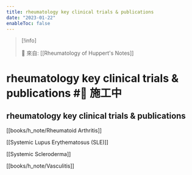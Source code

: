 ```yaml
---
title: rheumatology key clinical trials & publications
date: "2023-01-22"
enableToc: false
---
```


> [!info]
>
> 🌱 來自: [[Rheumatology of Huppert's Notes]]

# rheumatology key clinical trials & publications #🚧 施工中

## rheumatology key clinical trials & publications



[[books/h_note/Rheumatoid Arthritis]]

[[Systemic Lupus Erythematosus (SLE)]]

[[Systemic Scleroderma]]

[[books/h_note/Vasculitis]]

